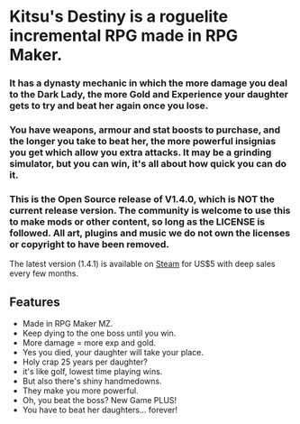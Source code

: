 # Kitsu's Destiny is a roguelite incremental RPG made in RPG Maker.
### It has a dynasty mechanic in which the more damage you deal to the Dark Lady, the more Gold and Experience your daughter gets to try and beat her again once you lose. 
### You have weapons, armour and stat boosts to purchase, and the longer you take to beat her, the more powerful insignias you get which allow you extra attacks. It may be a grinding simulator, but you can win, it's all about how quick you can do it.
### This is the Open Source release of V1.4.0, which is NOT the current release version. The community is welcome to use this to make mods or other content, so long as the LICENSE is followed. All art, plugins and music we do not own the licenses or copyright to have been removed.

The latest version (1.4.1) is available on [Steam](https://store.steampowered.com/app/1589290/Kitsus_Destiny/) for US$5 with deep sales every few months.

## Features
- Made in RPG Maker MZ.
- Keep dying to the one boss until you win.
- More damage = more exp and gold.
- Yes you died, your daughter will take your place.
- Holy crap 25 years per daughter?
- it's like golf, lowest time playing wins.
- But also there's shiny handmedowns.
- They make you more powerful.
- Oh, you beat the boss? New Game PLUS!
- You have to beat her daughters... forever!
